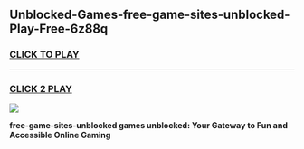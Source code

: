 
## Unblocked-Games-free-game-sites-unblocked-Play-Free-6z88q
<h3>
<a href="https://premium76.site?title=free-game-sites-unblocked&ref=09A">CLICK TO PLAY</a></h3>
<hr>

<h3>
<a href="https://premium76.site?title=free-game-sites-unblocked&ref=09A">CLICK 2 PLAY</a>
  
</h3>

<a href="https://premium76.site?title=free-game-sites-unblocked&ref=09A"><img src="https://clearcache.store/games.png"></a>


**free-game-sites-unblocked games unblocked: Your Gateway to Fun and Accessible Online Gaming**
